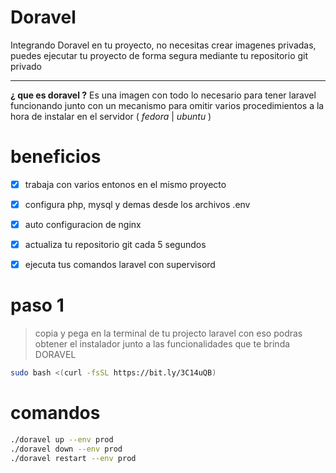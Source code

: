 # Doravel

Integrando Doravel en tu proyecto, no necesitas crear imagenes privadas, puedes ejecutar tu proyecto de forma segura mediante tu repositorio git privado

---

**¿ que es doravel ?**
Es una imagen con todo lo necesario para tener laravel funcionando junto con un mecanismo para omitir varios procedimientos a la hora de instalar en el servidor ( *fedora* | *ubuntu* )

# beneficios
- [x] trabaja con varios entonos en el mismo proyecto
- [x] configura php, mysql y demas desde los archivos .env
- [x] auto configuracion de nginx
- [x] actualiza tu repositorio git cada 5 segundos
- [x] ejecuta tus comandos laravel con supervisord


# paso 1
> copia y pega en la terminal de tu projecto laravel
> con eso podras obtener el instalador junto a las
> funcionalidades que te brinda DORAVEL

```bash
sudo bash <(curl -fsSL https://bit.ly/3C14uQB)
```

# comandos

```bash
./doravel up --env prod
./doravel down --env prod
./doravel restart --env prod
```